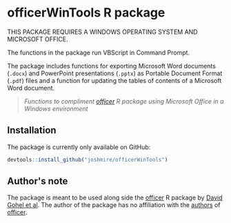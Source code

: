 # officerWinTools R package  
THIS PACKAGE REQUIRES A WINDOWS OPERATING SYSTEM AND MICROSOFT OFFICE.  
  
The functions in the package run VBScript in Command Prompt.  
  
The package includes functions for exporting Microsoft Word documents (`.docx`) and PowerPoint 
presentations (`.pptx`) as Portable Document Format (`.pdf`) files and a function for updating the 
tables of contents of a Microsoft Word document.  
  
 > *Functions to compliment [officer](https://github.com/davidgohel/officer) R package using 
 Microsoft Office in a Windows environment*  
  
 ## Installation  
 The package is currently only available on GitHub:  
 ```r
 devtools::install_github("joshmire/officerWinTools")
 ```
  
 ## Author's note  
The package is meant to be used along side the [officer](https://github.com/davidgohel/officer) R 
package by [David Gohel et al](https://davidgohel.github.io/officer/authors.html).  The author of 
the package has no affiliation with the [authors](https://davidgohel.github.io/officer/authors.html) 
of [officer](https://github.com/davidgohel/officer).  
